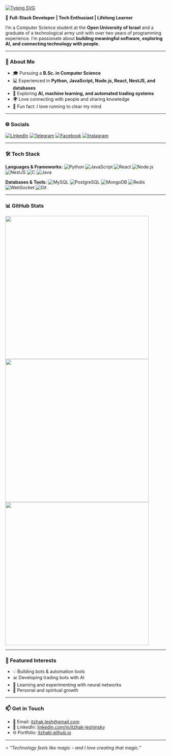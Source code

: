 [![Typing SVG](https://readme-typing-svg.herokuapp.com?font=Itim\&size=30\&duration=2000\&pause=1000\&color=31F7F3\&repeat=false\&width=450\&lines=Hi+there+👋,+I'm+Itzhak+Leshinsky)](https://git.io/typing-svg)

🚀 **Full-Stack Developer | Tech Enthusiast | Lifelong Learner**

I’m a Computer Science student at the **Open University of Israel** and a graduate of a technological army unit with over two years of programming experience.
I’m passionate about **building meaningful software, exploring AI, and connecting technology with people.**

---

### 🌟 About Me

* 🎓 Pursuing a **B.Sc. in Computer Science**
* 💻 Experienced in **Python, JavaScript, Node.js, React, NestJS, and databases**
* 🤖 Exploring **AI, machine learning, and automated trading systems**
* 🌍 Love connecting with people and sharing knowledge
* 🏃 Fun fact: I love running to clear my mind

---

### 🌐 Socials

[![LinkedIn](https://img.shields.io/badge/LinkedIn-0077B5?style=flat\&logo=linkedin\&logoColor=white)](https://linkedin.com/in/itzhak-leshinsky)
[![Telegram](https://img.shields.io/badge/Telegram-26A5E4?style=flat\&logo=telegram\&logoColor=white)](https://t.me/itzhak_il)
[![Facebook](https://img.shields.io/badge/Facebook-1877F2?style=flat\&logo=facebook\&logoColor=white)](https://facebook.com/itzhak.lesh)
[![Instagram](https://img.shields.io/badge/Instagram-E4405F?style=flat\&logo=instagram\&logoColor=white)](https://instagram.com/itzhak.lesh)

---

### 🛠️ Tech Stack

**Languages & Frameworks:**
![Python](https://img.shields.io/badge/Python-3776AB?style=flat-square\&logo=python\&logoColor=white) ![JavaScript](https://img.shields.io/badge/JavaScript-F7DF1E?style=flat-square\&logo=javascript\&logoColor=black) ![React](https://img.shields.io/badge/React-20232A?style=flat-square\&logo=react\&logoColor=61DAFB) ![Node.js](https://img.shields.io/badge/Node.js-339933?style=flat-square\&logo=nodedotjs\&logoColor=white) ![NestJS](https://img.shields.io/badge/NestJS-E0234E?style=flat-square\&logo=nestjs\&logoColor=white) ![C](https://img.shields.io/badge/C-00599C?style=flat-square\&logo=c\&logoColor=white) ![Java](https://img.shields.io/badge/Java-007396?style=flat-square\&logo=java\&logoColor=white)

**Databases & Tools:**
![MySQL](https://img.shields.io/badge/MySQL-4479A1?style=flat-square\&logo=mysql\&logoColor=white) ![PostgreSQL](https://img.shields.io/badge/PostgreSQL-316192?style=flat-square\&logo=postgresql\&logoColor=white) ![MongoDB](https://img.shields.io/badge/MongoDB-4EA94B?style=flat-square\&logo=mongodb\&logoColor=white) ![Redis](https://img.shields.io/badge/Redis-DC382D?style=flat-square\&logo=redis\&logoColor=white) ![WebSocket](https://img.shields.io/badge/WebSocket-010101?style=flat-square\&logo=socket.io\&logoColor=white) ![Git](https://img.shields.io/badge/Git-F05032?style=flat-square\&logo=git\&logoColor=white)

---

### 📊 GitHub Stats

<img src="https://github-readme-stats.vercel.app/api?username=itzhakl&theme=merko&hide_border=true&include_all_commits=false&count_private=false" width="450"/>
<img src="https://github-readme-stats.vercel.app/api/top-langs/?username=itzhakl&theme=merko&hide_border=true&include_all_commits=false&count_private=false&layout=compact" width="450"/>
<img src="https://github-readme-streak-stats.herokuapp.com/?user=itzhakl&theme=merko&hide_border=true" width="450"/>

---

### 📌 Featured Interests

* 💡 Building bots & automation tools
* 📊 Developing trading bots with AI
* 🧠 Learning and experimenting with neural networks
* 🌱 Personal and spiritual growth

---

### 📫 Get in Touch

* 📧 Email: [itzhak.lesh@gmail.com](mailto:itzhak.lesh@gmail.com)
* 💼 LinkedIn: [linkedin.com/in/itzhak-leshinsky](https://www.linkedin.com/in/itzhak-leshinsky/)
* 🌐 Portfolio: [itzhakl.github.io](https://itzhakl.github.io)

---

⭐️ *“Technology feels like magic – and I love creating that magic.”*
